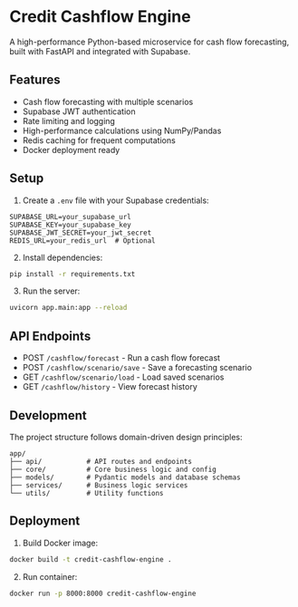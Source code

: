 # Credit Cashflow Engine

A high-performance Python-based microservice for cash flow forecasting, built with FastAPI and integrated with Supabase.

## Features

- Cash flow forecasting with multiple scenarios
- Supabase JWT authentication
- Rate limiting and logging
- High-performance calculations using NumPy/Pandas
- Redis caching for frequent computations
- Docker deployment ready

## Setup

1. Create a `.env` file with your Supabase credentials:
```env
SUPABASE_URL=your_supabase_url
SUPABASE_KEY=your_supabase_key
SUPABASE_JWT_SECRET=your_jwt_secret
REDIS_URL=your_redis_url  # Optional
```

2. Install dependencies:
```bash
pip install -r requirements.txt
```

3. Run the server:
```bash
uvicorn app.main:app --reload
```

## API Endpoints

- POST `/cashflow/forecast` - Run a cash flow forecast
- POST `/cashflow/scenario/save` - Save a forecasting scenario
- GET `/cashflow/scenario/load` - Load saved scenarios
- GET `/cashflow/history` - View forecast history

## Development

The project structure follows domain-driven design principles:
```
app/
├── api/           # API routes and endpoints
├── core/          # Core business logic and config
├── models/        # Pydantic models and database schemas
├── services/      # Business logic services
└── utils/         # Utility functions
```

## Deployment

1. Build Docker image:
```bash
docker build -t credit-cashflow-engine .
```

2. Run container:
```bash
docker run -p 8000:8000 credit-cashflow-engine
```
